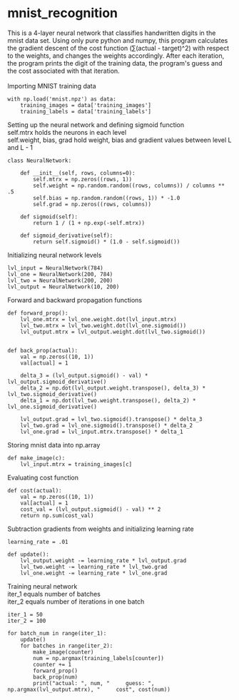 # mnist_recognition

This is a 4-layer neural network that classifies handwritten digits in the mnist data set.
Using only pure python and numpy, this program calculates the gradient descent of the cost function 
(∑(actual - target)^2) with respect to the weights, and changes the weights accordingly.
After each iteration, the program prints the digit of the training data, the program's guess 
and the cost associated with that iteration.
<br />
<br />
Importing MNIST training data

```
with np.load('mnist.npz') as data:
    training_images = data['training_images']
    training_labels = data['training_labels']
```

Setting up the neural network and defining sigmoid function <br />
self.mtrx holds the neurons in each level <br />
self.weight, bias, grad hold weight, bias and gradient values between level L and L - 1


```
class NeuralNetwork:

    def __init__(self, rows, columns=0):
        self.mtrx = np.zeros((rows, 1))
        self.weight = np.random.random((rows, columns)) / columns ** .5
        self.bias = np.random.random((rows, 1)) * -1.0
        self.grad = np.zeros((rows, columns))

    def sigmoid(self):
        return 1 / (1 + np.exp(-self.mtrx))

    def sigmoid_derivative(self):
        return self.sigmoid() * (1.0 - self.sigmoid())
```

Initializing neural network levels

```
lvl_input = NeuralNetwork(784)
lvl_one = NeuralNetwork(200, 784)
lvl_two = NeuralNetwork(200, 200)
lvl_output = NeuralNetwork(10, 200)
```

Forward and backward propagation functions

```
def forward_prop():
    lvl_one.mtrx = lvl_one.weight.dot(lvl_input.mtrx)
    lvl_two.mtrx = lvl_two.weight.dot(lvl_one.sigmoid())
    lvl_output.mtrx = lvl_output.weight.dot(lvl_two.sigmoid())


def back_prop(actual):
    val = np.zeros((10, 1))
    val[actual] = 1

    delta_3 = (lvl_output.sigmoid() - val) * lvl_output.sigmoid_derivative()
    delta_2 = np.dot(lvl_output.weight.transpose(), delta_3) * lvl_two.sigmoid_derivative()
    delta_1 = np.dot(lvl_two.weight.transpose(), delta_2) * lvl_one.sigmoid_derivative()

    lvl_output.grad = lvl_two.sigmoid().transpose() * delta_3
    lvl_two.grad = lvl_one.sigmoid().transpose() * delta_2
    lvl_one.grad = lvl_input.mtrx.transpose() * delta_1
```

Storing mnist data into np.array

```
def make_image(c): 
    lvl_input.mtrx = training_images[c]
```

Evaluating cost function

```
def cost(actual):
    val = np.zeros((10, 1))
    val[actual] = 1
    cost_val = (lvl_output.sigmoid() - val) ** 2
    return np.sum(cost_val)
```

Subtraction gradients from weights and initializing learning rate

```
learning_rate = .01

def update():
    lvl_output.weight -= learning_rate * lvl_output.grad
    lvl_two.weight -= learning_rate * lvl_two.grad
    lvl_one.weight -= learning_rate * lvl_one.grad
```

Training neural network <br />
iter_1 equals number of batches <br />
iter_2 equals number of iterations in one batch

```
iter_1 = 50
iter_2 = 100

for batch_num in range(iter_1):
    update()
    for batches in range(iter_2):
        make_image(counter)
        num = np.argmax(training_labels[counter])
        counter += 1
        forward_prop()
        back_prop(num)
        print("actual: ", num, "     guess: ", np.argmax(lvl_output.mtrx), "     cost", cost(num))
```
